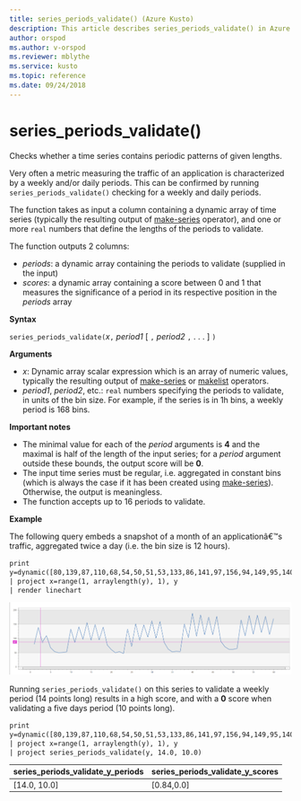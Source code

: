 ```yaml
---
title: series_periods_validate() (Azure Kusto)
description: This article describes series_periods_validate() in Azure Kusto.
author: orspod
ms.author: v-orspod
ms.reviewer: mblythe
ms.service: kusto
ms.topic: reference
ms.date: 09/24/2018
---
```

# series_periods_validate()

Checks whether a time series contains periodic patterns of given lengths.  

Very often a metric measuring the traffic of an application is characterized by a weekly and/or daily periods. This can be confirmed by running `series_periods_validate()` checking for a weekly and daily periods.

The function takes as input a column containing a dynamic array of time series (typically the resulting output of [make-series](make-seriesoperator.md) operator), and one or more `real` numbers that define the lengths of the periods to validate. 

The function outputs 2 columns:
* *periods*: a dynamic array containing the periods to validate (supplied in the input)
* *scores*: a dynamic array containing a score between 0 and 1 that measures the significance of a period in its respective position in the *periods* array

**Syntax**

`series_periods_validate(`*x*`,` *period1* [ `,` *period2* `,` . . . ] `)`

**Arguments**

* *x*: Dynamic array scalar expression which is an array of numeric values, typically the resulting output of [make-series](make-seriesoperator.md) or [makelist](makelist-aggfunction.md) operators.
* *period1*, *period2*, etc.: `real` numbers specifying the periods to validate, in units of the bin size. For example, if the series is in 1h bins, a weekly period is 168 bins.

**Important notes**

* The minimal value for each of the *period* arguments is **4** and the maximal is half of the length of the input series; for a *period* argument outside these bounds, the output score will be **0**.
* The input time series must be regular, i.e. aggregated in constant bins (which is always the case if it has been created using [make-series](make-seriesoperator.md)). Otherwise, the output is meaningless.
* The function accepts up to 16 periods to validate.


**Example**

The following query embeds a snapshot of a month of an applicationâ€™s traffic, aggregated twice a day (i.e. the bin size is 12 hours).

```kusto
print y=dynamic([80,139,87,110,68,54,50,51,53,133,86,141,97,156,94,149,95,140,77,61,50,54,47,133,72,152,94,148,105,162,101,160,87,63,53,55,54,151,103,189,108,183,113,175,113,178,90,71,62,62,65,165,109,181,115,182,121,178,114,170])
| project x=range(1, arraylength(y), 1), y  
| render linechart 
```

![](./Images/samples/series-periods.png)

Running `series_periods_validate()` on this series to validate a weekly period (14 points long) results in a high score,  and with a **0** score  when validating a five days period (10 points long).

```kusto
print y=dynamic([80,139,87,110,68,54,50,51,53,133,86,141,97,156,94,149,95,140,77,61,50,54,47,133,72,152,94,148,105,162,101,160,87,63,53,55,54,151,103,189,108,183,113,175,113,178,90,71,62,62,65,165,109,181,115,182,121,178,114,170])
| project x=range(1, arraylength(y), 1), y  
| project series_periods_validate(y, 14.0, 10.0)
```

| series\_periods\_validate\_y\_periods  | series\_periods\_validate\_y\_scores |
|-------------|-------------------|
| [14.0, 10.0] | [0.84,0.0]  |
